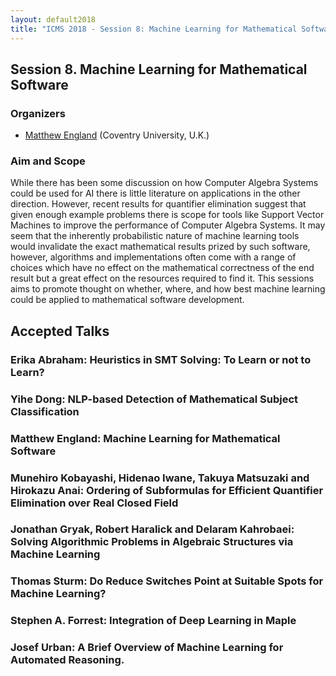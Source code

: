 ```yaml
---
layout: default2018
title: "ICMS 2018 - Session 8: Machine Learning for Mathematical Software"
---
```

## Session 8. Machine Learning for Mathematical Software

### Organizers

*   [Matthew England](mailto:Matthew.England@coventry.ac.uk) (Coventry University, U.K.)

### Aim and Scope


While there has been some discussion on how Computer Algebra Systems could be used for AI there is little literature on applications in the other direction.  However, recent results for quantifier elimination suggest that given enough example problems there is scope for tools like Support Vector Machines to improve the performance of Computer Algebra Systems.  It may seem that the inherently probabilistic nature of machine learning tools would invalidate the exact mathematical results prized by such software, however, algorithms and implementations often come with a range of choices which have no effect on the mathematical correctness of the end result but a great effect on the resources required to find it.  This sessions aims to promote thought on whether, where, and how best machine learning could be applied to mathematical software development.

## Accepted Talks

### Erika Abraham:	Heuristics in SMT Solving: To Learn or not to Learn?
### Yihe Dong:	NLP-based Detection of Mathematical Subject Classification
### Matthew England:	Machine Learning for Mathematical Software
### Munehiro Kobayashi, Hidenao Iwane, Takuya Matsuzaki and Hirokazu Anai:	Ordering of Subformulas for Efficient Quantifier Elimination over Real Closed Field
### Jonathan Gryak, Robert Haralick and Delaram Kahrobaei:	Solving Algorithmic Problems in Algebraic Structures via Machine Learning
### Thomas Sturm:	Do Reduce Switches Point at Suitable Spots for Machine Learning?
### Stephen A. Forrest:	Integration of Deep Learning in Maple
### Josef Urban:	A Brief Overview of Machine Learning for Automated Reasoning.
